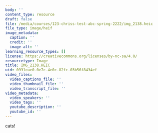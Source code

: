 ```yaml
---
body: ''
content_type: resource
draft: false
file: /media/courses/123-chriss-test-abc-spring-2222/img_2138.heic
file_type: image/heif
image_metadata:
  caption: ''
  credit: ''
  image-alt: ''
learning_resource_types: []
license: https://creativecommons.org/licenses/by-nc-sa/4.0/
resourcetype: Image
title: IMG_2138.HEIC
uid: 0931eae0-0e7c-4e0c-82fc-03b56f8434ef
video_files:
  video_captions_file: ''
  video_thumbnail_file: ''
  video_transcript_file: ''
video_metadata:
  video_speakers: ''
  video_tags: ''
  youtube_description: ''
  youtube_id: ''
---
```

cats!